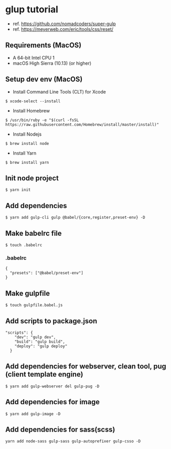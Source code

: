 # glup tutorial
- ref. https://github.com/nomadcoders/super-gulp
- ref. https://meyerweb.com/eric/tools/css/reset/

## Requirements (MacOS)
- A 64-bit Intel CPU 1
- macOS High Sierra (10.13) (or higher)

## Setup dev env (MacOS)
- Install Command Line Tools (CLT) for Xcode
```
$ xcode-select --install
```
- Install Homebrew
```
$ /usr/bin/ruby -e "$(curl -fsSL https://raw.githubusercontent.com/Homebrew/install/master/install)"
```
- Install Nodejs
```
$ brew install node
```
- Install Yarn
```
$ brew install yarn
```

## Init node project
```
$ yarn init
```

## Add dependencies
```
$ yarn add gulp-cli gulp @babel/{core,register,preset-env} -D
```

## Make babelrc file
```
$ touch .babelrc
```
### .babelrc
```
{
  "presets": ["@babel/preset-env"]
}
```

## Make gulpfile
```
$ touch gulpfile.babel.js
```

## Add scripts to package.json
```
"scripts": {
    "dev": "gulp dev",
    "build": "gulp build",
    "deploy": "gulp deploy"
  }
```

## Add dependencies for webserver, clean tool, pug (client template engine)
```
$ yarn add gulp-webserver del gulp-pug -D
```

## Add dependencies for image
```
$ yarn add gulp-image -D 
```

## Add dependencies for sass(scss)
```
yarn add node-sass gulp-sass gulp-autoprefixer gulp-csso -D
```
